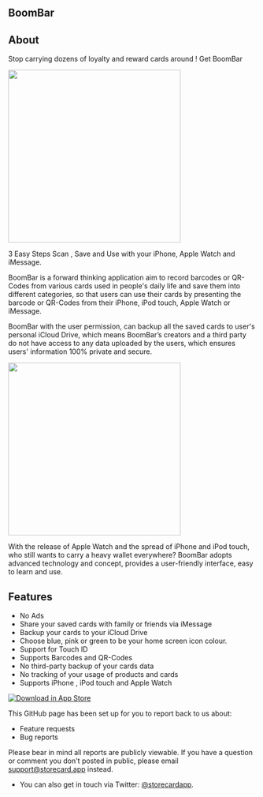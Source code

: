 BoomBar
------------

## About
Stop carrying dozens of loyalty and reward cards around ! Get BoomBar 

<img src="https://storecard.app/2.jpg" width="350">

3 Easy Steps Scan , Save and Use with your iPhone, Apple Watch and iMessage. 

BoomBar is a forward thinking application aim to record barcodes or QR-Codes from various cards used in people's daily life and save them into different categories, so that users can use their cards by presenting the barcode or QR-Codes from their iPhone, iPod touch, Apple Watch or iMessage. 

BoomBar with the user permission, can backup all the saved cards to user's personal iCloud Drive, which means BoomBar’s creators and a third party do not have access to any data uploaded by the users, which ensures users' information 100% private and secure. 

<img src="https://storecard.app/4.jpg" width="350">

With the release of Apple Watch and the spread of iPhone and iPod touch, who still wants to carry a heavy wallet everywhere? BoomBar adopts advanced technology and concept, provides a user-friendly interface, easy to learn and use. 

## Features

* No Ads 
* Share your saved cards with family or friends via iMessage 
* Backup your cards to your iCloud Drive 
* Choose blue, pink or green to be your home screen icon colour. 
* Support for Touch ID 
* Supports Barcodes and QR-Codes 
* No third-party backup of your cards data 
* No tracking of your usage of products and cards 
* Supports iPhone , iPod touch and Apple Watch

[![Download in App Store][3]][2]

[2]: https://storecard.app
[3]: https://storecard.app/app-store.pngg

This GitHub page has been set up for you to report back to us about:

* Feature requests
* Bug reports

Please bear in mind all reports are publicly viewable. If you have a question or comment you don't posted in public, please email support@storecard.app instead.

* You can also get in touch via Twitter: [@storecardapp](https://twitter.com/storecardapp).

